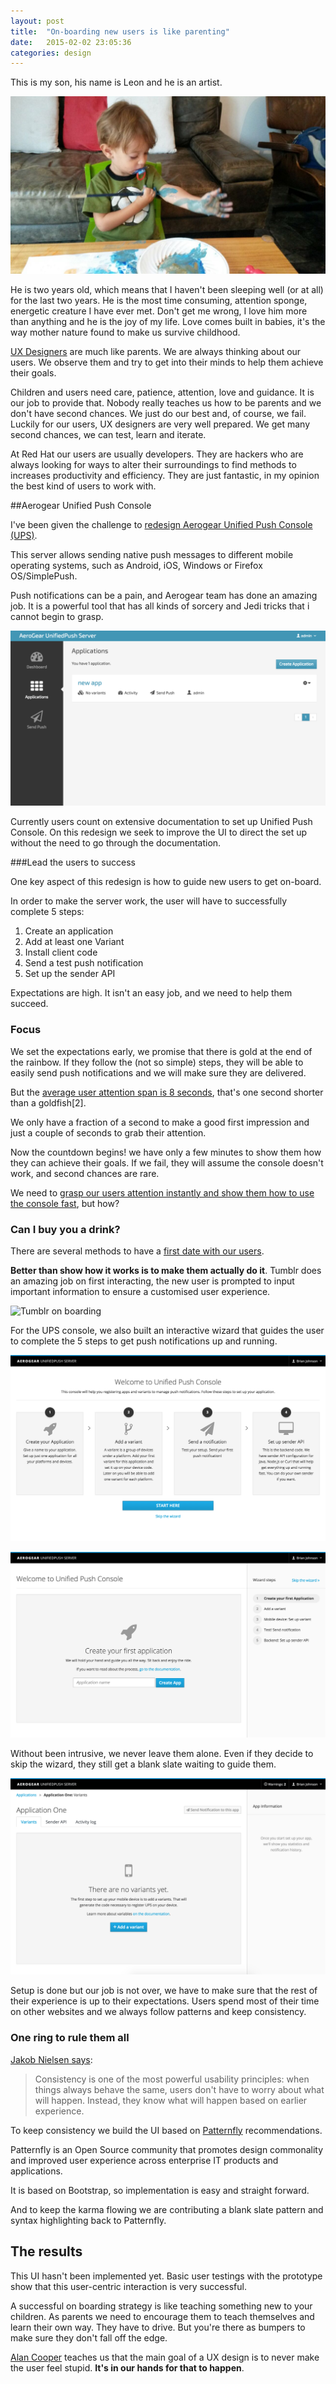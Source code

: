 ```yaml
---
layout: post
title:  "On-boarding new users is like parenting"
date:   2015-02-02 23:05:36
categories: design
---
```

This is my son, his name is Leon and he is an artist.

![Leon](/img/onboarding/leon.jpg)

He is two years old, which means that I haven't been sleeping well (or at all) for the last two years. He is the most time consuming, attention sponge, energetic creature I have ever met. Don't get me wrong, I love him more than anything and he is the joy of my life. Love comes built in babies, it's the way mother nature found to make us survive childhood.

[UX Designers](https://developer.jboss.org/en/gatein/blog/2012/05/28/user-experience-what-is-this-about-anyway) are much like parents. We are always thinking about our users. We observe them and try to get into their minds to help them achieve their goals.


Children and users need care, patience, attention, love and guidance. It is our job to provide that. Nobody really teaches us how to be parents and we don't have second chances. We just do our best and, of course, we fail. Luckily for our users, UX designers are very well prepared. We get many second chances, we can test, learn and iterate.

At Red Hat our users are usually developers. They are hackers who are always looking for ways to alter their surroundings to find methods to increases productivity and efficiency. They are just fantastic, in my opinion the best kind of users to work with.

##Aerogear Unified Push Console

I've been given the challenge to [redesign Aerogear Unified Push Console (UPS)](http://www.nngroup.com/articles/radical-incremental-redesign/).

This server allows sending native push messages to different mobile operating systems, such as Android, iOS, Windows or Firefox OS/SimplePush.

Push notifications can be a pain, and Aerogear team has done an amazing job. It is a powerful tool that has all kinds of sorcery and Jedi tricks that i cannot begin to grasp. 

![Old UPS console](/img/onboarding/post-image-old-page.png)

Currently users count on extensive documentation to set up Unified Push Console. On this redesign we seek to improve the UI to direct the set up without the need to go through the documentation.

###Lead the users to success

One key aspect of this redesign is how to guide new users to get on-board.

In order to make the server work, the user will have to successfully complete 5 steps:

1. Create an application
2. Add at least one Variant
3. Install client code
4. Send a test push notification
5. Set up the sender API

Expectations are high. It isn't an easy job, and we need to help them succeed.

### Focus

We set the expectations early, we promise that there is gold at the end of the rainbow. If they follow the (not so simple) steps, they will be able to easily send push notifications and we will make sure they are delivered. 

But the [average user attention span is 8 seconds](http://tinyurl.com/l6t5sts), that's one second shorter than a goldfish[2]. 


We only have a fraction of a second to make a good first impression and just a couple of seconds to grab their attention.

Now the countdown begins! we have only a few minutes to show them how they can achieve their goals. If we fail, they will assume the console doesn't work, and second chances are rare.

We need to [grasp our users attention instantly and show them how to use the console fast](http://www.nngroup.com/articles/powers-of-10-time-scales-in-ux/), but how?

### Can I buy you a drink?

There are several methods to have a [first date with our users](http://www.dtelepathy.com/blog/design/ux-flows-onboarding). 

**Better than show how it works is to make them actually do it**. Tumblr does an amazing job on first interacting, the new user is prompted to input important information to ensure a customised user experience.

![Tumblr on boarding](http://assets-www-dtelepathy-com.s3.amazonaws.com/wp-content/uploads/2014/02/UXflows_GifGraphic_Tumblr.gif)

For the UPS console, we also built an interactive wizard that guides the user to complete the 5 steps to get push notifications up and running. 

![UPS On boarding Set Expectations Early](/img/onboarding/post-image-welcom-page.png)

![UPS On boarding](/img/onboarding/post-image-step1.png)

Without been intrusive, we never leave them alone. Even if they decide to skip the wizard, they still get a blank slate waiting to guide them.

![UPS blank slate](/img/onboarding/post-image-blank-page.png)

Setup is done but our job is not over, we have to make sure that the rest of their experience is up to their expectations. Users spend most of their time on other websites and we always follow patterns and keep consistency.

### One ring to rule them all

[Jakob Nielsen says](http://www.nngroup.com/articles/top-10-mistakes-web-design/):

> Consistency is one of the most powerful usability principles: when things always behave the same, users don't have to worry about what will happen. Instead, they know what will happen based on earlier experience.

To keep consistency we build the UI based on [Patternfly](https://www.patternfly.org/) recommendations. 

Patternfly is an Open Source community that promotes design commonality and improved user experience across enterprise IT products and applications.

It is based on Bootstrap, so implementation is easy and straight forward.

And to keep the karma flowing we are contributing a blank slate pattern and syntax highlighting back to Patternfly.

## The results

This UI hasn't been implemented yet. Basic user testings with the prototype show that this user-centric interaction is very successful.

A successful on boarding strategy is like teaching something new to your children. As parents we need to encourage them to  teach themselves and learn their own way. They have to drive. But you're there as bumpers to make sure they don't fall off the edge.

[Alan Cooper](http://www.amazon.com/About-Face-Essentials-Interaction-Design/dp/1118766571/ref=dp_ob_image_bk) teaches us that the main goal of a UX design is to never make the user feel stupid. **It's in our hands for that to happen**.